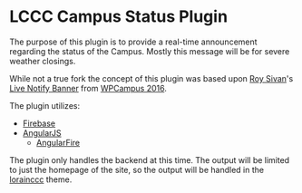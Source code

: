 # LCCC Campus Status Plugin

The purpose of this plugin is to provide a real-time announcement regarding the status of the Campus.  Mostly this message will be for severe weather closings.

While not a true fork the concept of this plugin was based upon [Roy Sivan](https://www.roysivan.com/)'s [Live Notify Banner](https://github.com/royboy789/live-notify-banner) from [WPCampus 2016](https://2016.wpcampus.org).

The plugin utilizes:
- [Firebase](https://firebase.google.com/)
- [AngularJS](https://angularjs.org/)
    - [AngularFire](https://github.com/firebase/angularfire)
    
The plugin only handles the backend at this time.  The output will be limited to just the homepage of the site, so the output will be handled in the [lorainccc](https://github.com/lorainccc/lorainccc) theme.

